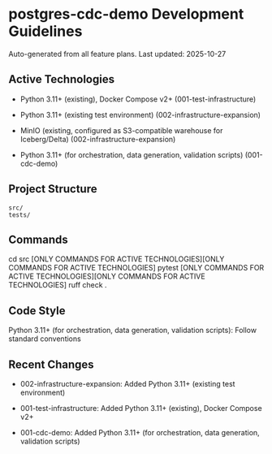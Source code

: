 # postgres-cdc-demo Development Guidelines

Auto-generated from all feature plans. Last updated: 2025-10-27

## Active Technologies
- Python 3.11+ (existing), Docker Compose v2+ (001-test-infrastructure)
- Python 3.11+ (existing test environment) (002-infrastructure-expansion)
- MinIO (existing, configured as S3-compatible warehouse for Iceberg/Delta) (002-infrastructure-expansion)

- Python 3.11+ (for orchestration, data generation, validation scripts) (001-cdc-demo)

## Project Structure

```text
src/
tests/
```

## Commands

cd src [ONLY COMMANDS FOR ACTIVE TECHNOLOGIES][ONLY COMMANDS FOR ACTIVE TECHNOLOGIES] pytest [ONLY COMMANDS FOR ACTIVE TECHNOLOGIES][ONLY COMMANDS FOR ACTIVE TECHNOLOGIES] ruff check .

## Code Style

Python 3.11+ (for orchestration, data generation, validation scripts): Follow standard conventions

## Recent Changes
- 002-infrastructure-expansion: Added Python 3.11+ (existing test environment)
- 001-test-infrastructure: Added Python 3.11+ (existing), Docker Compose v2+

- 001-cdc-demo: Added Python 3.11+ (for orchestration, data generation, validation scripts)

<!-- MANUAL ADDITIONS START -->
<!-- MANUAL ADDITIONS END -->
